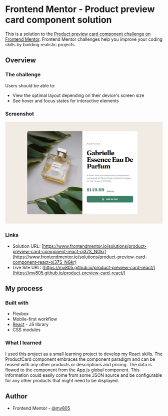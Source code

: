 # Frontend Mentor - Product preview card component solution

This is a solution to the [Product preview card component challenge on Frontend Mentor](https://www.frontendmentor.io/challenges/product-preview-card-component-GO7UmttRfa). Frontend Mentor challenges help you improve your coding skills by building realistic projects. 

## Overview

### The challenge

Users should be able to:

- View the optimal layout depending on their device's screen size
- See hover and focus states for interactive elements

### Screenshot

![](./screenshot.PNG)

### Links

- Solution URL: [https://www.frontendmentor.io/solutions/product-preview-card-component-react-oj37S_NGkr](https://www.frontendmentor.io/solutions/product-preview-card-component-react-oj37S_NGkr)
- Live Site URL: [https://mv805.github.io/product-preview-card-react/](https://mv805.github.io/product-preview-card-react/)

## My process

### Built with

- Flexbox
- Mobile-first workflow
- [React](https://reactjs.org/) - JS library
- CSS modules

### What I learned

I used this project as a small learning project to develop my React skills. The ProductCard component embraces the component paradigm and can be reused with any other products or descriptions and pricing. The data is flowed to the component from the App.js global component. This information could easily come from some JSON source and be configurable for any other products that might need to be displayed.

## Author

- Frontend Mentor - [@mv805](https://www.frontendmentor.io/profile/mv805)
